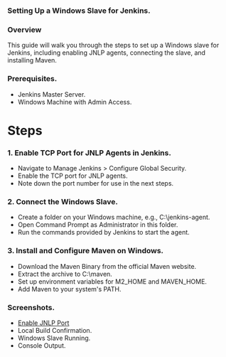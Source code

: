 ### Setting Up a Windows Slave for Jenkins.
### Overview
This guide will walk you through the steps to set up a Windows slave for Jenkins, including enabling JNLP agents, connecting the slave, and installing Maven.
### Prerequisites.
* Jenkins Master Server.
* Windows Machine with Admin Access.
# Steps
### 1. Enable TCP Port for JNLP Agents in Jenkins.
* Navigate to Manage Jenkins > Configure Global Security.
* Enable the TCP port for JNLP agents.
* Note down the port number for use in the next steps.
### 2. Connect the Windows Slave.
* Create a folder on your Windows machine, e.g., C:\jenkins-agent.
* Open Command Prompt as Administrator in this folder.
* Run the commands provided by Jenkins to start the agent.
### 3. Install and Configure Maven on Windows.
* Download the Maven Binary from the official Maven website.
* Extract the archive to C:\maven.
* Set up environment variables for M2_HOME and MAVEN_HOME.
* Add Maven to your system's PATH.
### Screenshots.
* [Enable JNLP Port](Screenshorts/Tcp.png)
* Local Build Confirmation.
* Windows Slave Running.
* Console Output.
